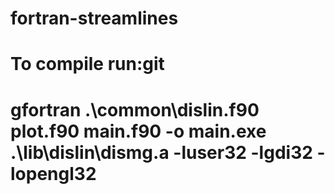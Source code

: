 # fortran-streamlines

# To compile run:git 
# gfortran .\common\dislin.f90 plot.f90 main.f90 -o main.exe  .\lib\dislin\dismg.a -luser32 -lgdi32 -lopengl32